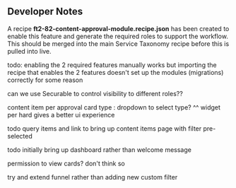 ﻿## Developer Notes
A recipe **ft2-82-content-approval-module.recipe.json** has been created to enable this feature and generate the required roles to support the workflow.
This should be merged into the main Service Taxonomy recipe before this is pulled into live.

todo: enabling the 2 required features manually works
but importing the recipe that enables the 2 features doesn't set up the modules (migrations) correctly for some reason

can we use Securable to control visibility to different roles??

content item per approval card type : dropdown to select type?
^^ widget per hard gives a better ui experience

todo query items and link to bring up content items page with filter pre-selected

todo initially bring up dashboard rather than welcome message

permission to view cards? don't think so

try and extend funnel rather than adding new custom filter
